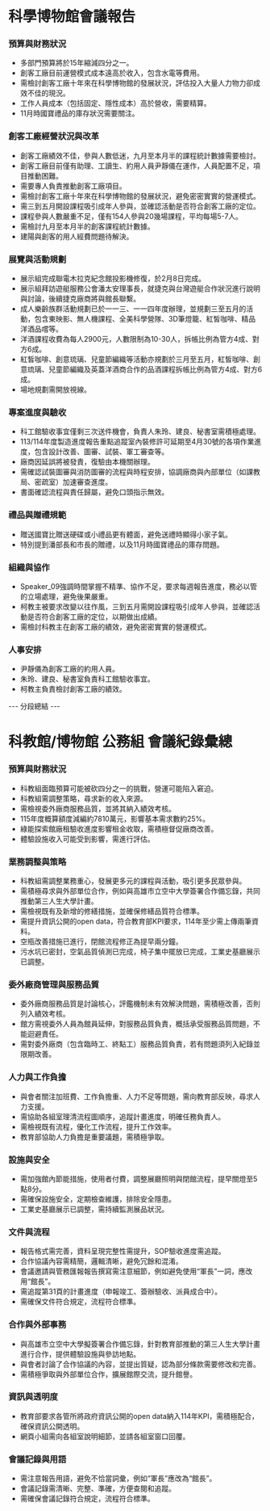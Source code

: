 # 科學博物館會議報告

### 預算與財務狀況

*   多部門預算將於15年縮減四分之一。
*   創客工廠目前運營模式成本遠高於收入，包含水電等費用。
*   需檢討創客工廠十年來在科學博物館的發展狀況，評估投入大量人力物力卻成效不佳的現況。
*   工作人員成本（包括固定、隱性成本）高於營收，需要精算。
*   11月時國寶禮品的庫存狀況需要關注。

### 創客工廠經營狀況與改革

*   創客工廠績效不佳，參與人數低迷，九月至本月半的課程統計數據需要檢討。
*   創客工廠目前僅有助理、工讀生、約用人員尹靜儀在運作，人員配置不足，項目推動困難。
*   需要專人負責推動創客工廠項目。
*   需檢討創客工廠十年來在科學博物館的發展狀況，避免密密實實的營運模式。
*   需三到五月開設課程吸引成年人參與，並確認活動是否符合創客工廠的定位。
*   課程參與人數嚴重不足，僅有154人參與20幾場課程，平均每場5-7人。
*   需檢討九月至本月半的創客課程統計數據。
*   建陽與創客的用人經費問題待解決。

### 展覽與活動規劃

*   展示組完成聯電木拉克紀念館投影機修復，於2月8日完成。
*   展示組拜訪遊艇服務公會潘太安理事長，就捷克與台灣遊艇合作狀況進行說明與討論，後續捷克廠商將與館長聯繫。
*   成人樂齡族群活動規劃已於一一三、一一四年度辦理，並規劃三至五月的活動，包含東映影、無人機課程、全美科學營隊、3D筆燈籠、紅皙咖啡、精品洋酒品嚐等。
*   洋酒課程收費為每人2900元，人數限制為10-30人，拆帳比例為管方4成、對方6成。
*   紅皙咖啡、創意琉璃、兒童節編織等活動亦規劃於三月至五月，紅皙咖啡、創意琉璃、兒童節編織及英蓋洋酒商合作的品酒課程拆帳比例為管方4成、對方6成。
*   場地規劃需開放視線。

### 專案進度與驗收

*   科工館驗收事宜僅剩三次送件機會，負責人朱玲、建良、秘書室需積極處理。
*   113/114年度製造進度報告重點追蹤室內裝修許可延期至4月30號的各項作業進度，包含設計改善、圖審、試裝、軍工審查等。
*   廠商因延誤將被發責，復驗由本機關辦理。
*   需確認試裝圖審與消防圖審的流程與時程安排，協調廠商與內部單位（如課教局、密疏室）加速審查進度。
*   書面確認流程與責任歸屬，避免口頭指示無效。

### 禮品與贈禮規範

*   贈送國寶比贈送硬碟或小禮品更有體面，避免送禮時顯得小家子氣。
*   特別提到潘部長和市長的贈禮，以及11月時國寶禮品的庫存問題。

### 組織與協作

*   Speaker_09強調時間掌握不精準、協作不足，要求每週報告進度，務必以管的立場處理，避免後果嚴重。
*   柯教主被要求改變以往作風，三到五月需開設課程吸引成年人參與，並確認活動是否符合創客工廠的定位，以期做出成績。
*   需檢討科教主在創客工廠的績效，避免密密實實的營運模式。

### 人事安排

*   尹靜儀為創客工廠的約用人員。
*   朱玲、建良、秘書室負責科工館驗收事宜。
*   柯教主負責檢討創客工廠的績效。

--- 分段總結 ---

# 科教館/博物館 公務組 會議紀錄彙總

### 預算與財務狀況

* 科教組面臨預算可能被砍四分之一的挑戰，營運可能陷入窘迫。
* 科教組需調整策略，尋求新的收入來源。
* 需檢視委外廠商服務品質，並將其納入績效考核。
* 115年度概算額度減編約7810萬元，影響基本需求數約25%。
* 綠能探索館廠租驗收進度影響租金收取，需積極督促廠商改善。
* 體驗設施收入可能受到影響，需進行評估。

### 業務調整與策略

* 科教組需調整業務重心，發展更多元的課程與活動，吸引更多民眾參與。
* 需積極尋求與外部單位合作，例如與高雄市立空中大學簽署合作備忘錄，共同推動第三人生大學計畫。
* 需檢視既有及新增的修繕措施，並確保修繕品質符合標準。
* 需提升資訊公開的open data，符合教育部KPI要求，114年至少需上傳兩筆資料。
* 空瓶改善措施已進行，閉館流程修正為提早兩分鐘。
* 污水坑已密封，空氣品質偵測已完成，椅子集中擺放已完成，工業史基廳展示已調整。

### 委外廠商管理與服務品質

* 委外廠商服務品質是討論核心，評鑑機制未有效解決問題，需積極改善，否則列入績效考核。
* 館方需視委外人員為館員延伸，對服務品質負責，概括承受服務品質問題，不能迴避責任。
* 需對委外廠商（包含臨時工、終點工）服務品質負責，若有問題須列入紀錄並限期改善。

### 人力與工作負擔

* 與會者關注加班費、工作負擔重、人力不足等問題，需向教育部反映，尋求人力支援。
* 需協助各組室理清流程圖順序，追蹤計畫進度，明確任務負責人。
* 需檢視既有流程，優化工作流程，提升工作效率。
* 教育部協助人力負擔是重要議題，需積極爭取。

### 設施與安全

* 需加強館內節能措施，使用者付費，調整展廳照明與閉館流程，提早關燈至5點8分。
* 需確保設施安全，定期檢查維護，排除安全隱患。
* 工業史基廳展示已調整，需持續監測展品狀況。

### 文件與流程

* 報告格式需完善，資料呈現完整性需提升，SOP驗收進度需追蹤。
* 合作協議內容需精簡，邏輯清晰，避免冗餘和混淆。
* 會議邀請與管務匯報報告撰寫需注意細節，例如避免使用“軍長”一詞，應改用“館長”。
* 需追蹤第31頁的計畫進度（申報竣工、簽辦驗收、派員成合中）。
* 需確保文件符合規定，流程符合標準。

### 合作與外部事務

* 與高雄市立空中大學擬簽署合作備忘錄，針對教育部推動的第三人生大學計畫進行合作，提供體驗設施與參訪地點。
* 與會者討論了合作協議的內容，並提出質疑，認為部分條款需要修改和完善。
* 需積極爭取與外部單位合作，擴展館際交流，提升館譽。

### 資訊與透明度

* 教育部要求各管所將政府資訊公開的open data納入114年KPI，需積極配合，確保資訊公開透明。
* 網頁小組需向各組室說明細節，並請各組室窗口回覆。

### 會議記錄與用語

* 需注意報告用語，避免不恰當詞彙，例如“軍長”應改為“館長”。
* 會議記錄需清晰、完整、準確，方便查閱和追蹤。
* 需確保會議記錄符合規定，流程符合標準。